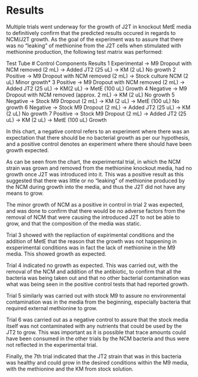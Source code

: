 # Results
Multiple trials went underway for the growth of J2T in knockout MetE media to definitively confirm that the predicted results occured in regards to NCM/J2T growth. As the goal of the experiment was to assure that there was no “leaking” of methionine from the J2T cells when stimulated with methionine production, the following test matrix was performed:


Test Tube #
Control
Components
Results
1
Experimental
→ M9 Dropout with NCM removed (2 mL)
→ Added JT2 (25 uL)
→ KM (2 uL)
No growth
2
Positive
→ M9 Dropout with NCM removed (2 mL)
→ Stock culture NCM (2 uL)
Minor growth*
3
Positive
→ M9 Dropout with NCM removed (2 mL)
→ Added JT2 (25 uL)
→ KM(2 uL)
→ MetE (100 uL)
Growth
4
Negative
→ M9 Dropout with NCM removed (approx. 2 mL)
→ KM (2 uL)
No growth
5
Negative
→ Stock M9 Dropout (2 mL)
→ KM (2 uL)
→ MetE (100 uL)
No growth
6
Negative
→ Stock M9 Dropout (2 mL)
→ Added JT2 (25 uL)
→ KM (2 uL)
No growth
7
Positive
→ Stock M9 Dropout (2 mL)
→ Added JT2 (25 uL)
→ KM (2 uL)
→ MetE (100 uL) 
Growth

In this chart, a negative control refers to an experiment where there was an expectation that there should be no bacterial growth as per our hypothesis, and a positive control denotes an experiment where there should have been growth expected.

As can be seen from the chart, the experimental trial, in which the NCM strain was grown and removed from the methionine knockout media, had no growth once J2T was introduced into it. This was a positive result as this suggested that there was little or no “leaking” of methionine produced by the NCM during growth into the media, and thus the J2T did not have any means to grow. 

The minor growth of NCM as a positive in control in trial 2 was expected, and was done to confirm that there would be no adverse factors from the removal of NCM that were causing the introduced J2T to not be able to grow, and that the composition of the media was static.

Trial 3 showed with the repliaction of expirimental conditions and the addition of MetE that the reason that the growth was not happening in exsperimental conditions was in fact the lack of methionine in the M9 media. This showed growth as expected.

Trial 4 indicated no growth as expected. This was carried out, with the removal of the NCM and addition of the antibiotic, to confirm that all the bacteria was being taken out and that no other bacterial contamination was what was being seen in the positive control tests that had reported growth.

Trial 5 similarly was carried out with stock M9 to assure no environmental contamination was in the media from the beginning, especially bacteria that required external methionine to grow.

Trial 6 was carried out as a negative control to assure that the stock media itself was not contaminated with any nutrients that could be used by the JT2 to grow. This was important as it is possible that trace amounts could have been consumed in the other trials by the NCM bacteria and thus were not reflected in the experimental trial.  

Finally, the 7th trial indicated that the JT2 strain that was in this bacteria was healthy and could grow in the desired conditions within the M9 media, with the methionine and the KM from stock solution.
